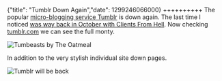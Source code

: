 {"title": "Tumblr Down Again","date": 1299246066000}
++++++++++
The popular [micro-blogging service Tumblr](http://www.tumblr.com/) is down again. The last time I noticed [was way back in October with Clients From Hell](/2010/10/6/Clients-From-Hell-Down.html). Now checking [tumblr.com](http://tumblr.com) we can see the full monty.

![Tumbeasts by The Oatmeal](http://i.imgur.com/owh7j.png)

In addition to the very stylish individual site down pages.

![Tumblr will be back](http://img207.imageshack.us/img207/7562/screenshot20101006at105.png)